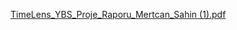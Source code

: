 [TimeLens_YBS_Proje_Raporu_Mertcan_Sahin (1).pdf](https://github.com/user-attachments/files/20812584/TimeLens_YBS_Proje_Raporu_Mertcan_Sahin.1.pdf)
